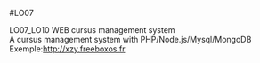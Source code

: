 #LO07

LO07_LO10 WEB cursus management system</br>
A cursus management system with PHP/Node.js/Mysql/MongoDB</br>
Exemple:http://xzy.freeboxos.fr
